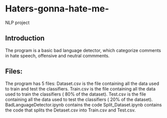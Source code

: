 # Haters-gonna-hate-me-
NLP project

## Introduction 
The program is a basic bad language detector, which categorize comments in hate speech, offensive and neutral commments.

## Files:
The program has 5 files:
Dataset.csv is the file containing all the data used to train and test the classifiers.
Train.csv is the file containing all the data used to train the classifiers ( 80% of the dataset).
Test.csv is the file containing all the data used to test the classifiers ( 20% of the dataset).
BadLanguageDetector.ipynb contains the code 
Split_Dataset.ipynb contains the code that splits the Detaset.csv into Train.csv and Test.csv.
